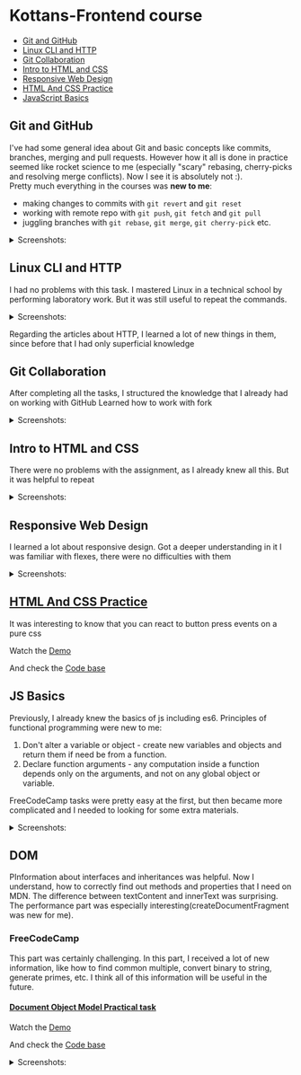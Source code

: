 # Kottans-Frontend course

- [Git and GitHub](#git-and-github)
- [Linux CLI and HTTP](#linux-cli-and-http)
- [Git Collaboration](#git-collaboration)
- [Intro to HTML and CSS](#intro-to-html-and-css) 
- [Responsive Web Design](#responsive-web-design)
- [HTML And CSS Practice](#html-and-css-practice)
- [JavaScript Basics](#js-basics) 

## Git and GitHub

I've had some general idea about Git and basic concepts like commits, branches, merging and pull requests. However how it all is done in practice seemed like rocket science to me (especially "scary" rebasing, cherry-picks and resolving merge conflicts). Now I see it is absolutely not :).  
Pretty much everything in the courses was **new to me**:

- making changes to commits with `git revert` and `git reset`
- working with remote repo with `git push`, `git fetch` and `git pull`
- juggling branches with `git rebase`, `git merge`, `git cherry-pick` etc.


<details>
 <summary>Screenshots:</summary>  
 
 ### Version Control with Git at [udacity](https://www.udacity.com/course/version-control-with-git--ud123)
 ![git-udacity](https://github.com/maxim-zabolotny/kottans-frontend/blob/main/Git%20Basic/1.jpg)

### Learn Git Branching at [learngitbranching](https://learngitbranching.js.org/)

![git-learngitbranching](https://github.com/maxim-zabolotny/kottans-frontend/blob/main/Git%20Basic/2.jpg)
![git-learngitbranching](https://github.com/maxim-zabolotny/kottans-frontend/blob/main/Git%20Basic/3.jpg)

</details>

## Linux CLI and HTTP

I had no problems with this task. I mastered Linux in a technical school by performing laboratory work. But it was still useful to repeat the commands.

<details>
 <summary>Screenshots:</summary> 
 
 | ![cli-shot-1](https://github.com/maxim-zabolotny/kottans-frontend/blob/main/task_linux_cli/1.jpg) | ![cli-shot-2](https://github.com/maxim-zabolotny/kottans-frontend/blob/main/task_linux_cli/2.jpg) |
 | --- | --- |
 | ![cli-shot-3](https://github.com/maxim-zabolotny/kottans-frontend/blob/main/task_linux_cli/3.jpg) | ![cli-shot-4](https://github.com/maxim-zabolotny/kottans-frontend/blob/main/task_linux_cli/4.jpg) |
 
</details>

Regarding the articles about HTTP, I learned a lot of new things in them, since before that I had only superficial knowledge

## Git Collaboration

After completing all the tasks, I structured the knowledge that I already had on working with GitHub Learned how to work with fork
<details>
 <summary>Screenshots:</summary> 
 
 | ![cli-shot-1](https://github.com/maxim-zabolotny/kottans-frontend/blob/main/task
 | ![cli-shot-1](https://github.com/maxim-zabolotny/kottans-frontend/blob/main/task_git_collaboration/1.jpg) | 
 
</details>

## Intro to HTML and CSS

There were no problems with the assignment, as I already knew all this. But it was helpful to repeat

<details>
 <summary>Screenshots:</summary>  
 
![git-learngitbranching](https://github.com/maxim-zabolotny/kottans-frontend/blob/main/task_html_css_intro/1.jpg)
![git-learngitbranching](https://github.com/maxim-zabolotny/kottans-frontend/blob/main/task_html_css_intro/2.jpg)

</details>

## Responsive Web Design

I learned a lot about responsive design. Got a deeper understanding in it
I was familiar with flexes, there were no difficulties with them

<details>
 <summary>Screenshots:</summary>  
 
![git-learngitbranching](https://github.com/maxim-zabolotny/kottans-frontend/blob/main/task_responsive_web_design/1.jpg)
![git-learngitbranching](https://github.com/maxim-zabolotny/kottans-frontend/blob/main/task_responsive_web_design/2.jpg)

</details>

## [HTML And CSS Practice](https://github.com/kottans/frontend/blob/master/tasks/html-css-popup.md)

It was interesting to know that you can react to button press events on a pure css

Watch the [Demo](https://maxim-zabolotny.github.io/maxim-zabolotny-html-css-popup.github.io/)

And check the [Code base](https://github.com/maxim-zabolotny/kottans-frontend/tree/main/html-css-popup)

## JS Basics
Previously, I already knew the basics of js including es6. Principles of functional programming were new to me:
1. Don't alter a variable or object - create new variables and objects and return them if need be from a function.
2. Declare function arguments - any computation inside a function depends only on the arguments, and not on any global object or variable.

FreeCodeCamp tasks were pretty easy at the first, but then became more complicated and I needed to looking for some extra materials.
<details>
 <summary>Screenshots:</summary>  
 
![git-learngitbranching](https://github.com/maxim-zabolotny/kottans-frontend/blob/main/task_js_basics/1.jpg)
![git-learngitbranching](https://github.com/maxim-zabolotny/kottans-frontend/blob/main/task_js_basics/2.jpg)

</details>

## DOM
PInformation about interfaces and inheritances was helpful. Now I understand, how to correctly find out methods and properties that I need on MDN. The difference between textContent and innerText was surprising. The performance part was especially interesting(createDocumentFragment was new for me).

### FreeCodeCamp
This part was certainly challenging. In this part, I received a lot of new information, like how to find common multiple, convert binary to string, generate primes, etc. I think all of this information will be useful in the future.

#### [Document Object Model Practical task ](https://github.com/kottans/frontend/blob/master/tasks/js-dom.md)

Watch the [Demo](https://maxim-zabolotny.github.io/dom-practise.github.io/)

And check the [Code base](https://github.com/maxim-zabolotny/dom-practise.github.io)

<details>
 <summary>Screenshots:</summary>  
 
![git-learngitbranching](https://github.com/maxim-zabolotny/kottans-frontend/blob/main/task_js_dom/1.png)
![git-learngitbranching](https://github.com/maxim-zabolotny/kottans-frontend/blob/main/task_js_dom/2.png)

</details>




